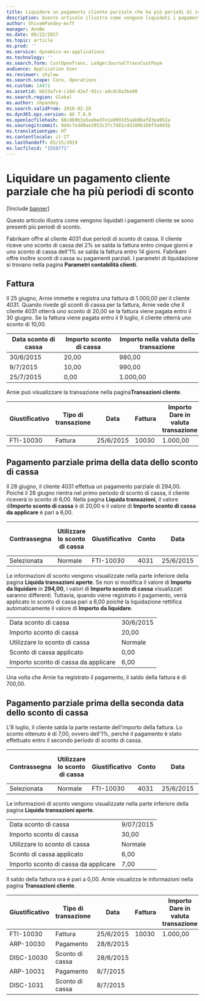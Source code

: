 ```yaml
---
title: Liquidare un pagamento cliente parziale che ha più periodi di sconto
description: Questo articolo illustra come vengono liquidati i pagamenti cliente se sono presenti più periodi di sconto.
author: ShivamPandey-msft
manager: AnnBe
ms.date: 08/22/2017
ms.topic: article
ms.prod: ''
ms.service: dynamics-ax-applications
ms.technology: ''
ms.search.form: CustOpenTrans, LedgerJournalTransCustPaym
audience: Application User
ms.reviewer: shylaw
ms.search.scope: Core, Operations
ms.custom: 14471
ms.assetid: b633a7c4-c18d-42e7-91cc-adcdc8a3ba98
ms.search.region: Global
ms.author: shpandey
ms.search.validFrom: 2016-02-28
ms.dyn365.ops.version: AX 7.0.0
ms.openlocfilehash: 60c8b9b3a5aebed7e1a999335aab0baf83ea952a
ms.sourcegitcommit: 9d4c7edd0ae2053c37c7d81cdd180b16bf3a9d3b
ms.translationtype: HT
ms.contentlocale: it-IT
ms.lasthandoff: 05/15/2019
ms.locfileid: "1558771"
---
```

# <a name="settle-a-partial-customer-payment-that-has-multiple-discount-periods"></a>Liquidare un pagamento cliente parziale che ha più periodi di sconto

[!include [banner](../includes/banner.md)]

Questo articolo illustra come vengono liquidati i pagamenti cliente se sono presenti più periodi di sconto.

Fabrikam offre al cliente 4031 due periodi di sconto di cassa. Il cliente riceve uno sconto di cassa del 2% se salda la fattura entro cinque giorni e uno sconto di cassa dell'1% se salda la fattura entro 14 giorni. Fabrikam offre inoltre sconti di cassa su pagamenti parziali. I parametri di liquidazione si trovano nella pagina **Parametri contabilità clienti**.

## <a name="invoice"></a>Fattura
Il 25 giugno, Arnie immette e registra una fattura di 1.000,00 per il cliente 4031. Quando rivede gli sconti di cassa per la fattura, Arnie vede che il cliente 4031 otterrà uno sconto di 20,00 se la fattura viene pagata entro il 30 giugno. Se la fattura viene pagata entro il 9 luglio, il cliente otterrà uno sconto di 10,00.

| Data sconto di cassa | Importo sconto di cassa | Importo nella valuta della transazione |
|--------------------|----------------------|--------------------------------|
| 30/6/2015          | 20,00                | 980,00                         |
| 9/7/2015           | 10,00                | 990,00                         |
| 25/7/2015          | 0,00                 | 1.000,00                       |

Arnie può visualizzare la transazione nella pagina**Transazioni cliente**.

| Giustificativo   | Tipo di transazione | Data      | Fattura | Importo Dare in valuta transazione | Importo Avere in valuta transazione | Saldo  | Valuta |
|-----------|------------------|-----------|---------|--------------------------------------|---------------------------------------|----------|----------|
| FTI-10030 | Fattura          | 25/6/2015 | 10030   | 1.000,00                             |                                       | 1.000,00 | GBP      |

## <a name="partial-payment-before-the-cash-discount-date"></a>Pagamento parziale prima della data dello sconto di cassa
Il 28 giugno, il cliente 4031 effettua un pagamento parziale di 294,00. Poiché il 28 giugno rientra nel primo periodo di sconto di cassa, il cliente riceverà lo sconto di 6,00. Nella pagina **Liquida transazioni**, il valore di**Importo sconto di cassa** è di 20,00 e il valore di **Importo sconto di cassa da applicare** è pari a 6,00.

| Contrassegna     | Utilizzare lo sconto di cassa | Giustificativo   | Conto | Data      | Data di scadenza  | Fattura | Importo nella valuta della transazione | Valuta | Importo da liquidare |
|----------|-------------------|-----------|---------|-----------|-----------|---------|--------------------------------|----------|------------------|
| Selezionata | Normale            | FTI-10030 | 4031    | 25/6/2015 | 25/7/2015 | 10030   | 1.000,00                       | GBP      | 294,00           |

Le informazioni di sconto vengono visualizzate nella parte inferiore della pagina **Liquida transazioni aperte**. Se non si modifica il valore di **Importo da liquidare** in **294,00**, i valori di **Importo sconto di cassa** visualizzati saranno differenti. Tuttavia, quando viene registrato il pagamento, verrà applicato lo sconto di cassa pari a 6,00 poiché la liquidazione rettifica automaticamente il valore di **Importo da liquidare**.

|                              |           |
|------------------------------|-----------|
| Data sconto di cassa           | 30/6/2015 |
| Importo sconto di cassa         | 20,00     |
| Utilizzare lo sconto di cassa            | Normale    |
| Sconto di cassa applicato          | 0,00      |
| Importo sconto di cassa da applicare | 6,00      |

Una volta che Arnie ha registrato il pagamento, il saldo della fattura è di 700,00.

## <a name="partial-payment-before-the-second-cash-discount-date"></a>Pagamento parziale prima della seconda data dello sconto di cassa
L'8 luglio, il cliente salda la parte restante dell'importo della fattura. Lo sconto ottenuto è di 7,00, ovvero dell'1%, perché il pagamento è stato effettuato entro il secondo periodo di sconto di cassa.

| Contrassegna     | Utilizzare lo sconto di cassa | Giustificativo   | Conto | Data      | Data di scadenza  | Fattura | Importo Dare in valuta transazione | Importo Avere in valuta transazione | Valuta | Importo da liquidare |
|----------|-------------------|-----------|---------|-----------|-----------|---------|--------------------------------------|---------------------------------------|----------|------------------|
| Selezionata | Normale            | FTI-10030 | 4031    | 25/6/2015 | 25/7/2015 | 10030   | 700,00                               |                                       | GBP      | 693,00           |

Le informazioni di sconto vengono visualizzate nella parte inferiore della pagina **Liquida transazioni aperte**.

|                              |           |
|------------------------------|-----------|
| Data sconto di cassa           | 9/07/2015 |
| Importo sconto di cassa         | 30,00     |
| Utilizzare lo sconto di cassa            | Normale    |
| Sconto di cassa applicato          | 6,00      |
| Importo sconto di cassa da applicare | 7,00      |

Il saldo della fattura ora è pari a 0,00. Arnie visualizza le informazioni nella pagina **Transazioni cliente**.

| Giustificativo    | Tipo di transazione | Data      | Fattura | Importo Dare in valuta transazione | Importo Avere in valuta transazione | Saldo | Valuta |
|------------|------------------|-----------|---------|--------------------------------------|---------------------------------------|---------|----------|
| FTI-10030  | Fattura          | 25/6/2015 | 10030   | 1.000,00                             |                                       | 0,00    | GBP      |
| ARP-10030  |  Pagamento         | 28/6/2015 |         |                                      | 294,00                                | 0,00    | GBP      |
| DISC-10030 |  Sconto di cassa   | 28/6/2015 |         |                                      | 6,00                                  | 0,00    | GBP      |
| ARP-10031  |  Pagamento         | 8/7/2015  |         |                                      | 693,00                                | 0,00    | GBP      |
| DISC-1031  |  Sconto di cassa   | 8/7/2015  |         |                                      | 7,00                                  | 0,00    | GBP      |





